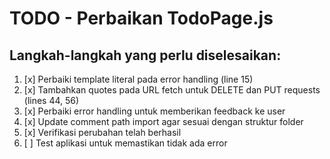 # TODO - Perbaikan TodoPage.js

## Langkah-langkah yang perlu diselesaikan:

1. [x] Perbaiki template literal pada error handling (line 15)
2. [x] Tambahkan quotes pada URL fetch untuk DELETE dan PUT requests (lines 44, 56)
3. [x] Perbaiki error handling untuk memberikan feedback ke user
4. [x] Update comment path import agar sesuai dengan struktur folder
5. [x] Verifikasi perubahan telah berhasil
6. [ ] Test aplikasi untuk memastikan tidak ada error

